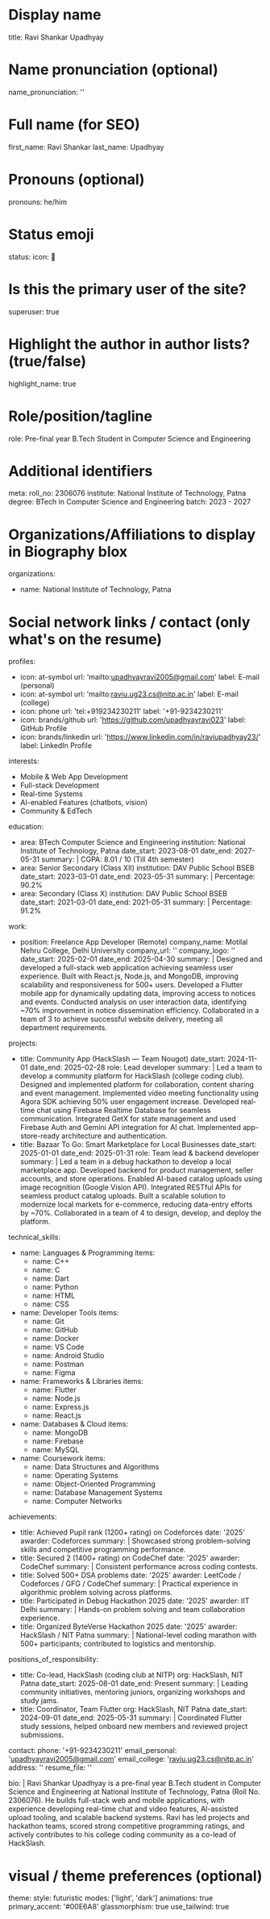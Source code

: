 # Display name
title: Ravi Shankar Upadhyay

# Name pronunciation (optional)
name_pronunciation: ''

# Full name (for SEO)
first_name: Ravi Shankar
last_name: Upadhyay

# Pronouns (optional)
pronouns: he/him

# Status emoji
status:
  icon: 🚀

# Is this the primary user of the site?
superuser: true

# Highlight the author in author lists? (true/false)
highlight_name: true

# Role/position/tagline
role: Pre-final year B.Tech Student in Computer Science and Engineering

# Additional identifiers
meta:
  roll_no: 2306076
  institute: National Institute of Technology, Patna
  degree: BTech in Computer Science and Engineering
  batch: 2023 - 2027

# Organizations/Affiliations to display in Biography blox
organizations:
  - name: National Institute of Technology, Patna

# Social network links / contact (only what's on the resume)
profiles:
  - icon: at-symbol
    url: 'mailto:upadhyayravi2005@gmail.com'
    label: E-mail (personal)
  - icon: at-symbol
    url: 'mailto:raviu.ug23.cs@nitp.ac.in'
    label: E-mail (college)
  - icon: phone
    url: 'tel:+919234230211'
    label: '+91-9234230211'
  - icon: brands/github
    url: 'https://github.com/upadhyayravi023'
    label: GitHub Profile
  - icon: brands/linkedin
    url: 'https://www.linkedin.com/in/raviupadhyay23/'
    label: LinkedIn Profile


interests:
  - Mobile & Web App Development
  - Full-stack Development
  - Real-time Systems
  - AI-enabled Features (chatbots, vision)
  - Community & EdTech

education:
  - area: BTech Computer Science and Engineering
    institution: National Institute of Technology, Patna
    date_start: 2023-08-01
    date_end: 2027-05-31
    summary: |
      CGPA: 8.01 / 10 (Till 4th semester)
  - area: Senior Secondary (Class XII)
    institution: DAV Public School BSEB
    date_start: 2023-03-01
    date_end: 2023-05-31
    summary: |
      Percentage: 90.2%
  - area: Secondary (Class X)
    institution: DAV Public School BSEB
    date_start: 2021-03-01
    date_end: 2021-05-31
    summary: |
      Percentage: 91.2%

work:
  - position: Freelance App Developer (Remote)
    company_name: Motilal Nehru College, Delhi University
    company_url: ''
    company_logo: ''
    date_start: 2025-02-01
    date_end: 2025-04-30
    summary: |
      Designed and developed a full-stack web application achieving seamless user experience.
      Built with React.js, Node.js, and MongoDB, improving scalability and responsiveness for 500+ users.
      Developed a Flutter mobile app for dynamically updating data, improving access to notices and events.
      Conducted analysis on user interaction data, identifying ~70% improvement in notice dissemination efficiency.
      Collaborated in a team of 3 to achieve successful website delivery, meeting all department requirements.

projects:
  - title: Community App (HackSlash — Team Nougot)
    date_start: 2024-11-01
    date_end: 2025-02-28
    role: Lead developer
    summary: |
      Led a team to develop a community platform for HackSlash (college coding club).
      Designed and implemented platform for collaboration, content sharing and event management.
      Implemented video meeting functionality using Agora SDK achieving 50% user engagement increase.
      Developed real-time chat using Firebase Realtime Database for seamless communication.
      Integrated GetX for state management and used Firebase Auth and Gemini API integration for AI chat.
      Implemented app-store-ready architecture and authentication.
  - title: Bazaar To Go: Smart Marketplace for Local Businesses
    date_start: 2025-01-01
    date_end: 2025-01-31
    role: Team lead & backend developer
    summary: |
      Led a team in a debug hackathon to develop a local marketplace app.
      Developed backend for product management, seller accounts, and store operations.
      Enabled AI-based catalog uploads using image recognition (Google Vision API).
      Integrated RESTful APIs for seamless product catalog uploads.
      Built a scalable solution to modernize local markets for e-commerce, reducing data-entry efforts by ~70%.
      Collaborated in a team of 4 to design, develop, and deploy the platform.

technical_skills:
  - name: Languages & Programming
    items:
      - name: C++
      - name: C
      - name: Dart
      - name: Python
      - name: HTML
      - name: CSS
  - name: Developer Tools
    items:
      - name: Git
      - name: GitHub
      - name: Docker
      - name: VS Code
      - name: Android Studio
      - name: Postman
      - name: Figma
  - name: Frameworks & Libraries
    items:
      - name: Flutter
      - name: Node.js
      - name: Express.js
      - name: React.js
  - name: Databases & Cloud
    items:
      - name: MongoDB
      - name: Firebase
      - name: MySQL
  - name: Coursework
    items:
      - name: Data Structures and Algorithms
      - name: Operating Systems
      - name: Object-Oriented Programming
      - name: Database Management Systems
      - name: Computer Networks

achievements:
  - title: Achieved Pupil rank (1200+ rating) on Codeforces
    date: '2025'
    awarder: Codeforces
    summary: |
      Showcased strong problem-solving skills and competitive programming performance.
  - title: Secured 2 (1400+ rating) on CodeChef
    date: '2025'
    awarder: CodeChef
    summary: |
      Consistent performance across coding contests.
  - title: Solved 500+ DSA problems
    date: '2025'
    awarder: LeetCode / Codeforces / GFG / CodeChef
    summary: |
      Practical experience in algorithmic problem solving across platforms.
  - title: Participated in Debug Hackathon 2025
    date: '2025'
    awarder: IIT Delhi
    summary: |
      Hands-on problem solving and team collaboration experience.
  - title: Organized ByteVerse Hackathon 2025
    date: '2025'
    awarder: HackSlash / NIT Patna
    summary: |
      National-level coding marathon with 500+ participants; contributed to logistics and mentorship.

positions_of_responsibility:
  - title: Co-lead, HackSlash (coding club at NITP)
    org: HackSlash, NIT Patna
    date_start: 2025-08-01
    date_end: Present
    summary: |
      Leading community initiatives, mentoring juniors, organizing workshops and study jams.
  - title: Coordinator, Team Flutter
    org: HackSlash, NIT Patna
    date_start: 2024-09-01
    date_end: 2025-05-31
    summary: |
      Coordinated Flutter study sessions, helped onboard new members and reviewed project submissions.

contact:
  phone: '+91-9234230211'
  email_personal: 'upadhyayravi2005@gmail.com'
  email_college: 'raviu.ug23.cs@nitp.ac.in'
  address: ''
  resume_file: ''

bio: |
  Ravi Shankar Upadhyay is a pre-final year B.Tech student in Computer Science and Engineering at National Institute of Technology, Patna (Roll No. 2306076). He builds full-stack web and mobile applications, with experience developing real-time chat and video features, AI-assisted upload tooling, and scalable backend systems. Ravi has led projects and hackathon teams, scored strong competitive programming ratings, and actively contributes to his college coding community as a co-lead of HackSlash.

# visual / theme preferences (optional)
theme:
  style: futuristic
  modes: ['light', 'dark']
  animations: true
  primary_accent: '#00E6A8'
  glassmorphism: true
  use_tailwind: true

